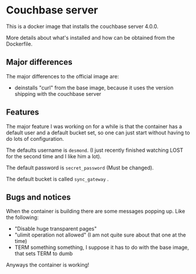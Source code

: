 # Couchbase server 
This is a docker image that installs the couchbase server 4.0.0.

More details about what's installed and how can be obtained from the Dockerfile.

## Major differences
The major differences to the official image are:

- deinstalls "curl" from the base image, because it uses the version shipping with the couchbase server


## Features

The major feature I was working on for a while is that the container has a default user and a default bucket set, so one can just start without having to do lots of configuration.

The defaults username is ```desmond```. (I just recently finished watching LOST for the second time and I like him a lot).

The default password is ```secret_password``` (Must be changed).

The default bucket is called ```sync_gateway``` .

## Bugs and notices

When the container is building there are some messages popping up. Like the following:

- "Disable huge transparent pages"
- "ulimit operation not allowed" (I am not quite sure about that one at the time)
- TERM something something, I suppose it has to do with the base image, that sets TERM to dumb

Anyways the container is working!
